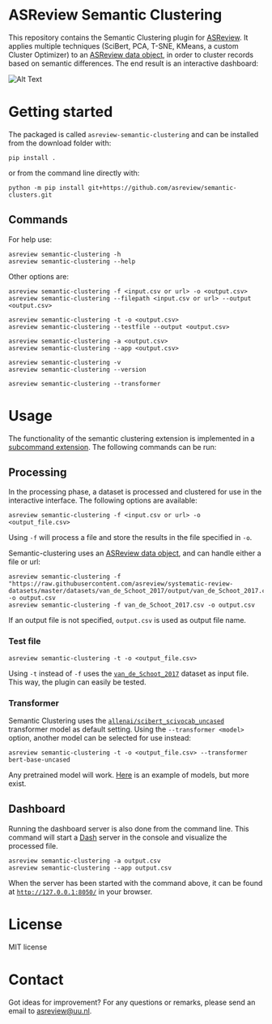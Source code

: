 # ASReview Semantic Clustering
This repository contains the Semantic Clustering plugin for
[ASReview](https://github.com/asreview/asreview). It applies multiple techniques
(SciBert, PCA, T-SNE, KMeans, a custom Cluster Optimizer) to an [ASReview data
object](https://asreview.readthedocs.io/en/latest/API/generated/asreview.data.ASReviewData.html#asreview.data.ASReviewData),
in order to cluster records based on semantic differences. The end result is an
interactive dashboard:

![Alt Text](/docs/cord19_semantic_clusters.gif)


# Getting started

The packaged is called `asreview-semantic-clustering` and can be installed from
the download folder with:

```shell
pip install .
```
or from the command line directly with:

```shell
python -m pip install git+https://github.com/asreview/semantic-clusters.git
```

## Commands

For help use:

```shell
asreview semantic-clustering -h
asreview semantic-clustering --help
```

Other options are:

```shell
asreview semantic-clustering -f <input.csv or url> -o <output.csv>
asreview semantic-clustering --filepath <input.csv or url> --output <output.csv>
```

```shell
asreview semantic-clustering -t -o <output.csv>
asreview semantic-clustering --testfile --output <output.csv>
```

```shell
asreview semantic-clustering -a <output.csv>
asreview semantic-clustering --app <output.csv>
```

```shell
asreview semantic-clustering -v
asreview semantic-clustering --version
```

```shell
asreview semantic-clustering --transformer
```


# Usage
The functionality of the semantic clustering extension is implemented in a
[subcommand
extension](https://asreview.readthedocs.io/en/latest/API/extension_dev.html#subcommand-extensions).
The following commands can be run:

## Processing
In the processing phase, a dataset is processed and clustered for use in the
interactive interface. The following options are available:

```shell
asreview semantic-clustering -f <input.csv or url> -o <output_file.csv>
```

Using `-f` will process a file and store the results in the file specified in
`-o`. 

Semantic-clustering uses an [ASReview data
object](https://asreview.readthedocs.io/en/latest/API/generated/asreview.data.ASReviewData.html#asreview.data.ASReviewData),
and can handle either a file or url:

```shell
asreview semantic-clustering -f "https://raw.githubusercontent.com/asreview/systematic-review-datasets/master/datasets/van_de_Schoot_2017/output/van_de_Schoot_2017.csv" -o output.csv
asreview semantic-clustering -f van_de_Schoot_2017.csv -o output.csv
```

If an output file is not specified, `output.csv` is used as output file name.

### Test file
```shell
asreview semantic-clustering -t -o <output_file.csv>
```

Using `-t` instead of `-f` uses the
[`van_de_Schoot_2017`](https://asreview.readthedocs.io/en/latest/intro/datasets.html?highlight=ptsd#featured-datasets)
dataset as input file. This way, the plugin can easily be tested.

### Transformer
Semantic Clustering uses the
[`allenai/scibert_scivocab_uncased`](https://github.com/allenai/scibert)
transformer model as default setting. Using the `--transformer <model>` option,
another model can be selected for use instead:

```shell
asreview semantic-clustering -t -o <output_file.csv> --transformer bert-base-uncased
```

Any pretrained model will work.
[Here](https://huggingface.co/transformers/pretrained_models.html) is an example
of models, but more exist.

## Dashboard
Running the dashboard server is also done from the command line. This command
will start a [Dash](https://plotly.com/dash/) server in the console and
visualize the processed file.

```shell
asreview semantic-clustering -a output.csv
asreview semantic-clustering --app output.csv
```

When the server has been started with the command above, it can be found at
[`http://127.0.0.1:8050/`](http://127.0.0.1:8050/) in your browser.

# License

MIT license

# Contact
Got ideas for improvement? For any questions or remarks, please send an email to
[asreview@uu.nl](mailto:asreview@uu.nl).

